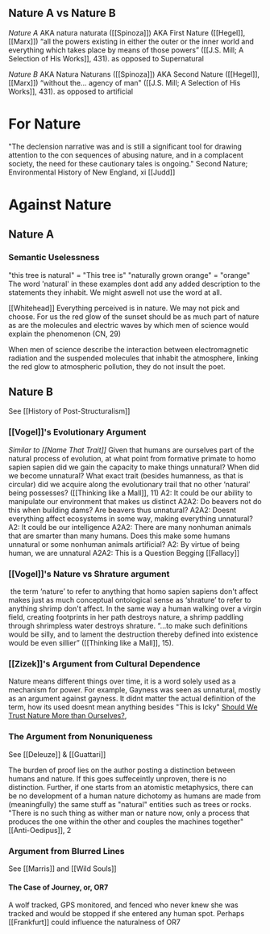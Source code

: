 ## Nature A vs Nature B
*Nature A*
AKA natura naturata ([[Spinoza]])
AKA First Nature ([[Hegel]], [[Marx]])
	“all the powers existing in either the outer or the inner world and everything which takes place by means of those powers” ([[J.S. Mill; A Selection of His Works]], 431).
	as opposed to Supernatural

*Nature B*
AKA Natura Naturans ([[Spinoza]])
AKA Second Nature ([[Hegel]], [[Marx]])
	“without the… agency of man" ([[J.S. Mill; A Selection of His Works]], 431).
	as opposed to artificial

# For Nature

"The declension narrative was and is still a significant tool for drawing attention to the con
sequences of abusing nature, and in a complacent society, the need for these cautionary tales is ongoing." Second Nature; Environmental History of New England, xi
[[Judd]]

# Against Nature

## Nature A

### Semantic Uselessness
"this tree is natural" = "This tree is"
"naturally grown orange" = "orange"
	The word 'natural' in these examples dont add any added description to the statements they inhabit. We might aswell not use the word at all. 

[[Whitehead]] Everything perceived is in nature. We may not pick and choose.
For us the red glow of the sunset should be as much part of nature as are
the molecules and electric waves by which men of science would explain
the phenomenon (CN, 29)

When men of science describe the interaction between electromagnetic radiation and
the suspended molecules that inhabit the atmosphere, linking the red glow to atmospheric pollution, they do not insult the poet.

## Nature B
See [[History of Post-Structuralism]]

### [[Vogel]]'s Evolutionary Argument
*Similar to [[Name That Trait]]*
Given that humans are ourselves part of the natural process of evolution, at what point from formative primate to homo sapien sapien did we gain the capacity to make things unnatural? When did we become unnatural? What exact trait (besides humanness, as that is circular) did we acquire along the evolutionary trail that no other ‘natural’ being possesses? ([[Thinking like a Mall]], 11)
	A2: It could be our ability to manipulate our environment that makes us distinct
		A2A2: Do beavers not do this when building dams? Are beavers thus unnatural?
		A2A2: Doesnt everything affect ecosystems in some way, making everything unnatural?
	A2: It could be our intelligence
		A2A2: There are many nonhuman animals that are smarter than many humans. Does this make some humans unnatural or some nonhuman animals artificial?
	A2: By virtue of being human, we are unnatural
		A2A2: This is a Question Begging [[Fallacy]]
	

### [[Vogel]]'s Nature vs Shrature argument
 the term ‘nature’ to refer to anything that homo sapien sapiens don't affect makes just as much conceptual ontological sense as ‘shrature’ to refer to anything shrimp don't affect. In the same way a human walking over a virgin field, creating footprints in her path destroys nature, a shrimp paddling through shrimpless water destroys shrature.
	“…to make such definitions would be silly, and to lament the destruction thereby defined into existence would be even sillier” ([[Thinking like a Mall]], 15).


### [[Zizek]]'s Argument from Cultural Dependence
Nature means different things over time, it is a word solely used as a mechanism for power. 
	For example, Gayness was seen as unnatural, mostly as an argument against gayness. It didnt matter the actual definition of the term, how its used doesnt mean anything besides "This is Icky"
		[Should We Trust Nature More than Ourselves?](https://www.youtube.com/watch?v=3jjRq-CW1dc&t=1726s#t=534.7605633802817), 

### The Argument from Nonuniqueness
See [[Deleuze]] & [[Guattari]]

The burden of proof lies on the author posting a distinction between humans and nature. If this goes suffeceintly unproven, there is no distinction. 
Further, if one starts from an atomistic metaphysics, there can be no development of a human nature dichotomy as humans are made from (meaningfully) the same stuff as "natural" entities such as trees or rocks. 
	"There is no such thing as wither man or nature now, only a process that produces the one within the other and couples the machines together" [[Anti-Oedipus]], 2

### Argument from Blurred Lines
See [[Marris]] and [[Wild Souls]]

#### The Case of Journey, or, OR7
A wolf tracked, GPS monitored, and fenced who never knew she was tracked and would be stopped if she entered any human spot. Perhaps [[Frankfurt]] could influence the naturalness of OR7